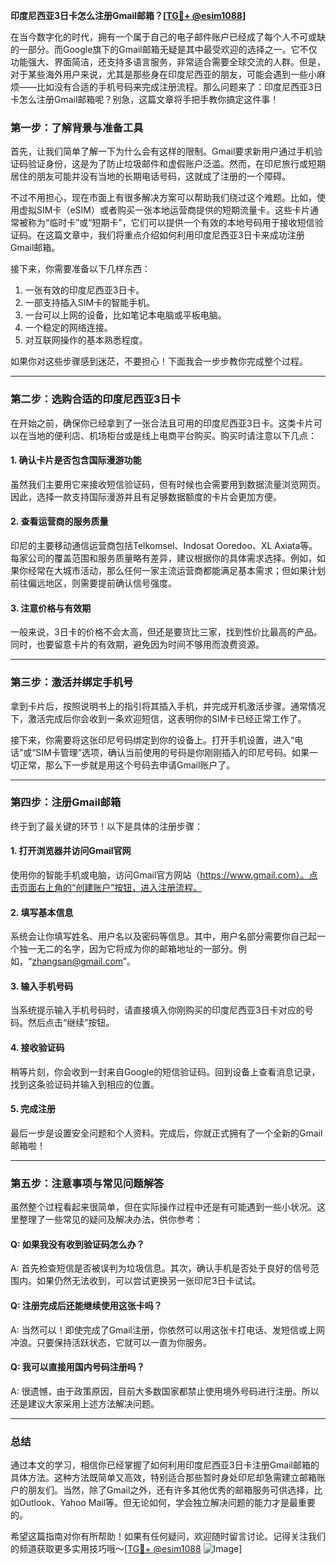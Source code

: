 **印度尼西亚3日卡怎么注册Gmail邮箱？[[TG💪+ @esim1088](https://t.me/s/esim1088)]**

在当今数字化的时代，拥有一个属于自己的电子邮件账户已经成了每个人不可或缺的一部分。而Google旗下的Gmail邮箱无疑是其中最受欢迎的选择之一。它不仅功能强大、界面简洁，还支持多语言服务，非常适合需要全球交流的人群。但是，对于某些海外用户来说，尤其是那些身在印度尼西亚的朋友，可能会遇到一些小麻烦——比如没有合适的手机号码来完成注册流程。那么问题来了：印度尼西亚3日卡怎么注册Gmail邮箱呢？别急，这篇文章将手把手教你搞定这件事！

### **第一步：了解背景与准备工具**
首先，让我们简单了解一下为什么会有这样的限制。Gmail要求新用户通过手机验证码验证身份，这是为了防止垃圾邮件和虚假账户泛滥。然而，在印尼旅行或短期居住的朋友可能并没有当地的长期电话号码，这就成了注册的一个障碍。

不过不用担心，现在市面上有很多解决方案可以帮助我们绕过这个难题。比如，使用虚拟SIM卡（eSIM）或者购买一张本地运营商提供的短期流量卡。这些卡片通常被称为“临时卡”或“短期卡”，它们可以提供一个有效的本地号码用于接收短信验证码。在这篇文章中，我们将重点介绍如何利用印度尼西亚3日卡来成功注册Gmail邮箱。

接下来，你需要准备以下几样东西：
1. 一张有效的印度尼西亚3日卡。
2. 一部支持插入SIM卡的智能手机。
3. 一台可以上网的设备，比如笔记本电脑或平板电脑。
4. 一个稳定的网络连接。
5. 对互联网操作的基本熟悉程度。

如果你对这些步骤感到迷茫，不要担心！下面我会一步步教你完成整个过程。

---

### **第二步：选购合适的印度尼西亚3日卡**
在开始之前，确保你已经拿到了一张合法且可用的印度尼西亚3日卡。这类卡片可以在当地的便利店、机场柜台或是线上电商平台购买。购买时请注意以下几点：

#### **1. 确认卡片是否包含国际漫游功能**
虽然我们主要用它来接收短信验证码，但有时候也会需要用到数据流量浏览网页。因此，选择一款支持国际漫游并且有足够数据额度的卡片会更加方便。

#### **2. 查看运营商的服务质量**
印尼的主要移动通信运营商包括Telkomsel、Indosat Ooredoo、XL Axiata等。每家公司的覆盖范围和服务质量略有差异，建议根据你的具体需求选择。例如，如果你经常在大城市活动，那么任何一家主流运营商都能满足基本需求；但如果计划前往偏远地区，则需要提前确认信号强度。

#### **3. 注意价格与有效期**
一般来说，3日卡的价格不会太高，但还是要货比三家，找到性价比最高的产品。同时，也要留意卡片的有效期，避免因为时间不够用而浪费资源。

---

### **第三步：激活并绑定手机号**
拿到卡片后，按照说明书上的指引将其插入手机，并完成开机激活步骤。通常情况下，激活完成后你会收到一条欢迎短信，这表明你的SIM卡已经正常工作了。

接下来，你需要将这张印尼号码绑定到你的设备上。打开手机设置，进入“电话”或“SIM卡管理”选项，确认当前使用的号码是你刚刚插入的印尼号码。如果一切正常，那么下一步就是用这个号码去申请Gmail账户了。

---

### **第四步：注册Gmail邮箱**
终于到了最关键的环节！以下是具体的注册步骤：

#### **1. 打开浏览器并访问Gmail官网**
使用你的智能手机或电脑，访问Gmail官方网站（https://www.gmail.com）。点击页面右上角的“创建账户”按钮，进入注册流程。

#### **2. 填写基本信息**
系统会让你填写姓名、用户名以及密码等信息。其中，用户名部分需要你自己起一个独一无二的名字，因为它将成为你的邮箱地址的一部分。例如，“zhangsan@gmail.com”。

#### **3. 输入手机号码**
当系统提示输入手机号码时，请直接填入你刚购买的印度尼西亚3日卡对应的号码。然后点击“继续”按钮。

#### **4. 接收验证码**
稍等片刻，你会收到一封来自Google的短信验证码。回到设备上查看消息记录，找到这条验证码并输入到相应的位置。

#### **5. 完成注册**
最后一步是设置安全问题和个人资料。完成后，你就正式拥有了一个全新的Gmail邮箱啦！

---

### **第五步：注意事项与常见问题解答**
虽然整个过程看起来很简单，但在实际操作过程中还是有可能遇到一些小状况。这里整理了一些常见的疑问及解决办法，供你参考：

#### **Q: 如果我没有收到验证码怎么办？**
A: 首先检查短信是否被误判为垃圾信息。其次，确认手机是否处于良好的信号范围内。如果仍然无法收到，可以尝试更换另一张印尼3日卡试试。

#### **Q: 注册完成后还能继续使用这张卡吗？**
A: 当然可以！即使完成了Gmail注册，你依然可以用这张卡打电话、发短信或上网冲浪。只要保持活跃状态，它就可以一直为你服务。

#### **Q: 我可以直接用国内号码注册吗？**
A: 很遗憾，由于政策原因，目前大多数国家都禁止使用境外号码进行注册。所以还是建议大家采用上述方法解决问题。

---

### **总结**
通过本文的学习，相信你已经掌握了如何利用印度尼西亚3日卡注册Gmail邮箱的具体方法。这种方法既简单又高效，特别适合那些暂时身处印尼却急需建立邮箱账户的朋友们。当然，除了Gmail之外，还有许多其他优秀的邮箱服务可供选择，比如Outlook、Yahoo Mail等。但无论如何，学会独立解决问题的能力才是最重要的。

希望这篇指南对你有所帮助！如果有任何疑问，欢迎随时留言讨论。记得关注我们的频道获取更多实用技巧哦～[[TG💪+ @esim1088](https://t.me/s/esim1088) ![Image](https://i.postimg.cc/4NQfJmqS/Snipaste-2025-05-13-00-14-12.png)]